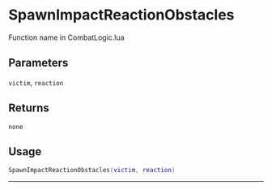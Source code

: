 # SpawnImpactReactionObstacles
Function name in CombatLogic.lua
## Parameters
`victim`, `reaction`
## Returns
`none`
## Usage
```lua
SpawnImpactReactionObstacles(victim, reaction)
```
---
